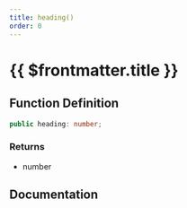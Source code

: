 ```yaml
---
title: heading()
order: 0
---
```


# {{ $frontmatter.title }}

## Function Definition

```ts
public heading: number;
```

### Returns

* number

## Documentation

<!--@include: ./parts/heading.md-->

